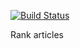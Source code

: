 [![Build Status](https://travis-ci.org/htchepannou/content-ranker.svg?branch=master)](https://travis-ci.org/htchepannou/content-ranker)

Rank articles

